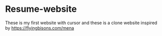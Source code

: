 # Resume-website
These is my first website with cursor and these is a clone website inspired by https://flyingbisons.com/mena
